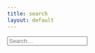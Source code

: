 ```yaml
---
title: search
layout: default
---
```


<input placeholder="Search…" type="search" id="search" class="search-input">